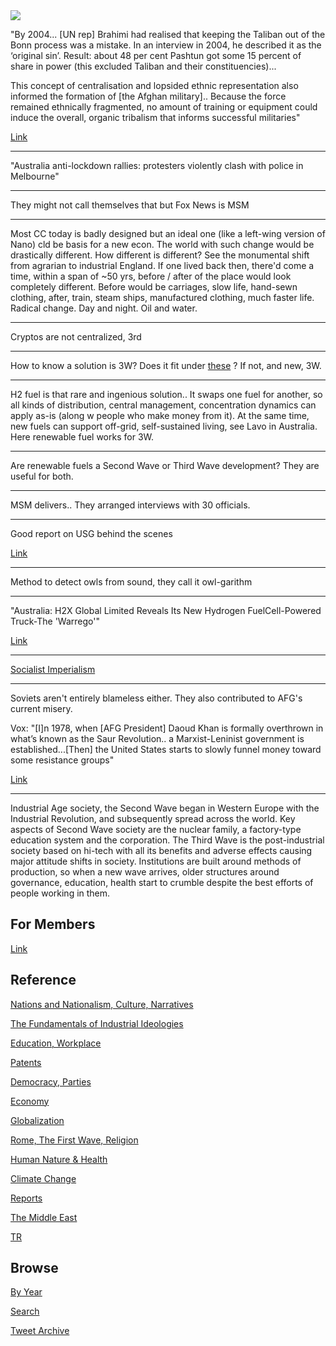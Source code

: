 
<img src="https://drive.google.com/uc?export=view&id=1B2wf9R7AMH1d7Vw6e2mucLbIQ5NSjir7"/>

"By 2004... [UN rep] Brahimi had realised that keeping the Taliban out
of the Bonn process was a mistake. In an interview in 2004, he
described it as the ‘original sin’. Result: about 48 per cent Pashtun
got some 15 percent of share in power (this excluded Taliban and their
constituencies)...

This concept of centralisation and lopsided ethnic representation also
informed the formation of [the Afghan military].. Because the force
remained ethnically fragmented, no amount of training or equipment
could induce the overall, organic tribalism that informs successful
militaries"

[Link](https://www.thefridaytimes.com/andsfs-failure-was-structurally-inevitable/)

---

"Australia anti-lockdown rallies: protesters violently clash with police in Melbourne"

---

They might not call themselves that but Fox News is MSM

---

Most CC today is badly designed but an ideal one (like a left-wing
version of Nano) cld be basis for a new econ. The world with such
change would be drastically different. How different is different? See
the monumental shift from agrarian to industrial England. If one lived
back then, there'd come a time, within a span of ~50 yrs, before /
after of the place would look completely different. Before would be
carriages, slow life, hand-sewn clothing, after, train, steam ships,
manufactured clothing, much faster life. Radical change. Day and
night. Oil and water.

---

Cryptos are not centralized, 3rd

---

How to know a solution is 3W? Does it fit under [these](2011/04/fundamentals-of-industrial-ideologies.md) ?
If not, and new, 3W.

---

H2 fuel is that rare and ingenious solution.. It swaps one fuel for
another, so all kinds of distribution, central management,
concentration dynamics can apply as-is (along w people who make money
from it). At the same time, new fuels can support off-grid,
self-sustained living, see Lavo in Australia. Here renewable fuel
works for 3W.

---

Are renewable fuels a Second Wave or Third Wave development? They are
useful for both.

---

MSM delivers.. They arranged interviews with 30 officials. 

---

Good report on USG behind the scenes

[Link](https://www.politico.com/news/magazine/2021/08/20/biden-afghanistan-kabul-chaos-taliban-evacuation-505600)

---

Method to detect owls from sound, they call it owl-garithm

---

"Australia: H2X Global Limited Reveals Its New Hydrogen FuelCell-Powered Truck-The 'Warrego'"

[Link](https://bit.ly/3glYKFk)

---

[Socialist Imperialism](2011/04/socialist-imperialism.md)

---

Soviets aren't entirely blameless either. They also contributed to
AFG's current misery.

Vox: "[I]n 1978, when [AFG President] Daoud Khan is formally
overthrown in what’s known as the Saur Revolution.. a Marxist-Leninist
government is established...[Then] the United States starts to slowly
funnel money toward some resistance groups"

[Link](https://www.vox.com/platform/amp/world/22634008/us-troops-afghanistan-cold-war-bush-bin-laden)

---

Industrial Age society, the Second Wave began in Western Europe with
the Industrial Revolution, and subsequently spread across the
world. Key aspects of Second Wave society are the nuclear family, a
factory-type education system and the corporation. The Third Wave is
the post-industrial society based on hi-tech with all its benefits and
adverse effects causing major attitude shifts in society. Institutions
are built around methods of production, so when a new wave arrives,
older structures around governance, education, health start to crumble
despite the best efforts of people working in them.

## For Members

[Link](https://thirdwave-members.herokuapp.com)

## Reference

[Nations and Nationalism, Culture, Narratives](/2013/02/nations-and-nationalism.md)

[The Fundamentals of Industrial Ideologies](/2011/04/fundamentals-of-industrial-ideologies.md)

[Education, Workplace](2017/09/education-workplace.md)

[Patents](/2018/09/patents.md)

[Democracy, Parties](/2016/11/democracy.md)

[Economy](/2018/05/economy.md)

[Globalization](/2018/09/globalization.md)

[Rome, The First Wave, Religion](/2017/12/rome.md)

[Human Nature & Health](/2020/07/human-nature.md)

[Climate Change](/2018/12/climate.md)

[Reports](/2019/05/reports.md)

[The Middle East](/2019/07/middleeast.md)

[TR](../tr)

## Browse

[By Year](years.md)

[Search](search.html)

[Tweet Archive](/tweets/README.md)



